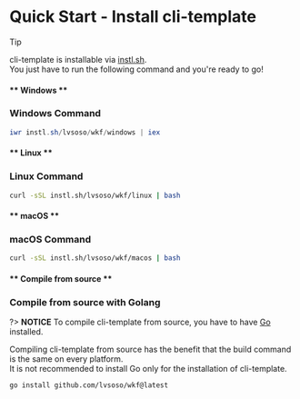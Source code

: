 # Quick Start - Install cli-template

> [!TIP]
> cli-template is installable via [instl.sh](https://instl.sh).\
> You just have to run the following command and you're ready to go!

<!-- tabs:start -->

#### ** Windows **

### Windows Command

```powershell
iwr instl.sh/lvsoso/wkf/windows | iex
```

#### ** Linux **

### Linux Command

```bash
curl -sSL instl.sh/lvsoso/wkf/linux | bash
```

#### ** macOS **

### macOS Command

```bash
curl -sSL instl.sh/lvsoso/wkf/macos | bash
```

#### ** Compile from source **

### Compile from source with Golang

?> **NOTICE**
To compile cli-template from source, you have to have [Go](https://golang.org/) installed.

Compiling cli-template from source has the benefit that the build command is the same on every platform.\
It is not recommended to install Go only for the installation of cli-template.

```command
go install github.com/lvsoso/wkf@latest
```

<!-- tabs:end -->
